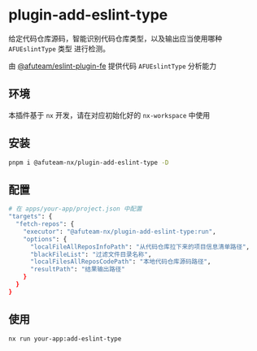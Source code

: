 # plugin-add-eslint-type

给定代码仓库源码，智能识别代码仓库类型，以及输出应当使用哪种 `AFUEslintType` 类型 进行检测。

由 [@afuteam/eslint-plugin-fe](https://www.npmjs.com/package/@afuteam/eslint-plugin-fe) 提供代码 `AFUEslintType` 分析能力

## 环境
本插件基于 `nx` 开发，请在对应初始化好的 `nx-workspace` 中使用

## 安装

```bash
pnpm i @afuteam-nx/plugin-add-eslint-type -D
```

## 配置
```bash
# 在 apps/your-app/project.json 中配置
"targets": {
  "fetch-repos": {
    "executor": "@afuteam-nx/plugin-add-eslint-type:run",
    "options": {
      "localFileAllReposInfoPath": "从代码仓库拉下来的项目信息清单路径",
      "blackFileList": "过滤文件目录名称",
      "localFilesAllReposCodePath": "本地代码仓库源码路径",
      "resultPath": "结果输出路径"
    }
  }
}

```

## 使用
```bash
nx run your-app:add-eslint-type
```

